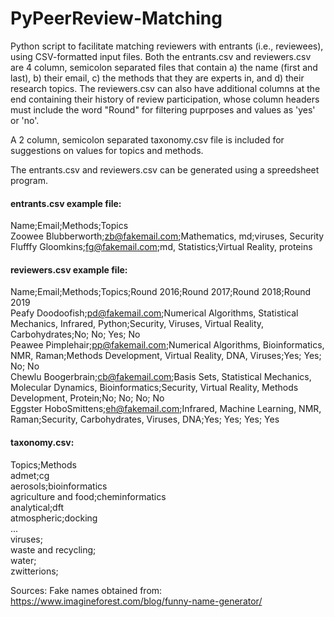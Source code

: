 # PyPeerReview-Matching
Python script to facilitate matching reviewers with entrants (i.e., reviewees), using CSV-formatted input files. Both the entrants.csv and reviewers.csv are 4 column, semicolon separated files that contain a) the name (first and last), b) their email, c) the methods that they are experts in, and d) their research topics. The reviewers.csv can also have additional columns at the end containing their history of review participation, whose column headers must include the word "Round" for filtering puprposes and values as 'yes' or 'no'.

A 2 column, semicolon separated taxonomy.csv file is included for suggestions on values for topics and methods.

The entrants.csv and reviewers.csv can be generated using a spreedsheet program.

#### entrants.csv example file:
Name;Email;Methods;Topics<br>
Zoowee Blubberworth;zb@fakemail.com;Mathematics, md;viruses, Security<br>
Flufffy Gloomkins;fg@fakemail.com;md, Statistics;Virtual Reality, proteins<br>

#### reviewers.csv example file:
Name;Email;Methods;Topics;Round 2016;Round  2017;Round  2018;Round  2019<br>
Peafy Doodoofish;pd@fakemail.com;Numerical Algorithms, Statistical Mechanics, Infrared, Python;Security, Viruses, Virtual Reality, Carbohydrates;No; No; Yes; No<br>
Peawee Pimplehair;pp@fakemail.com;Numerical Algorithms, Bioinformatics, NMR, Raman;Methods Development, Virtual Reality, DNA, Viruses;Yes; Yes; No; No<br>
Chewlu Boogerbrain;cb@fakemail.com;Basis Sets, Statistical Mechanics, Molecular Dynamics, Bioinformatics;Security, Virtual Reality, Methods Development, Protein;No; No; No; No<br>
Eggster HoboSmittens;eh@fakemail.com;Infrared, Machine Learning, NMR, Raman;Security, Carbohydrates, Viruses, DNA;Yes; Yes; Yes; Yes<br>

#### taxonomy.csv:
Topics;Methods<br>
admet;cg<br>
aerosols;bioinformatics<br>
agriculture and food;cheminformatics<br>
analytical;dft<br>
atmospheric;docking<br>
...<br>
viruses;<br>
waste and recycling;<br>
water;<br>
zwitterions;<br>

Sources:
Fake names obtained from: https://www.imagineforest.com/blog/funny-name-generator/

